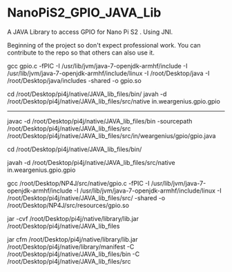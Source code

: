 # NanoPiS2_GPIO_JAVA_Lib
A JAVA Library to access GPIO for Nano Pi S2 . Using JNI.

Beginning of the project so don't expect professional work. You can contribute to the repo so that others can also use it.


gcc gpio.c -fPIC -I /usr/lib/jvm/java-7-openjdk-armhf/include -I /usr/lib/jvm/java-7-openjdk-armhf/include/linux  -I /root/Desktop/java -I /root/Desktop/java/includes -shared -o gpio.so



cd /root/Desktop/pi4j/native/JAVA_lib_files/bin/ 
javah -d /root/Desktop/pi4j/native/JAVA_lib_files/src/native in.weargenius.gpio.gpio     

-------------
javac -d /root/Desktop/pi4j/native/JAVA_lib_files/bin -sourcepath /root/Desktop/pi4j/native/JAVA_lib_files/src /root/Desktop/pi4j/native/JAVA_lib_files/src/in/weargenius/gpio/gpio.java

cd /root/Desktop/pi4j/native/JAVA_lib_files/bin/ 

javah -d /root/Desktop/pi4j/native/JAVA_lib_files/src/native in.weargenius.gpio.gpio    

gcc /root/Desktop/NP4J/src/native/gpio.c -fPIC -I /usr/lib/jvm/java-7-openjdk-armhf/include -I /usr/lib/jvm/java-7-openjdk-armhf/include/linux  -I /root/Desktop/pi4j/native/JAVA_lib_files/src/ -shared -o /root/Desktop/NP4J/src/resources/gpio.so

jar -cvf /root/Desktop/pi4j/native/library/lib.jar /root/Desktop/pi4j/native/JAVA_lib_files

jar cfm /root/Desktop/pi4j/native/library/lib.jar /root/Desktop/pi4j/native/library/manifest -C /root/Desktop/pi4j/native/JAVA_lib_files/bin  -C /root/Desktop/pi4j/native/JAVA_lib_files/src  
